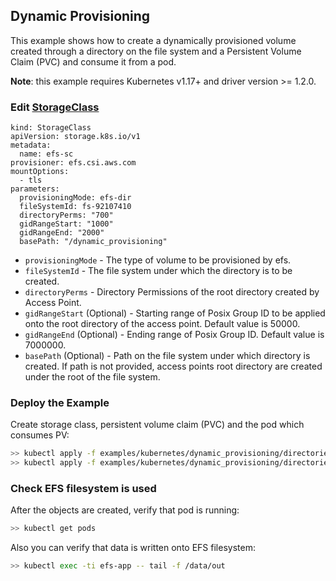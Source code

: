 ## Dynamic Provisioning
This example shows how to create a dynamically provisioned volume created through a directory on the file system and a Persistent Volume Claim (PVC) and consume it from a pod.

**Note**: this example requires Kubernetes v1.17+ and driver version >= 1.2.0.

### Edit [StorageClass](./specs/storageclass.yaml)

```
kind: StorageClass
apiVersion: storage.k8s.io/v1
metadata:
  name: efs-sc
provisioner: efs.csi.aws.com
mountOptions:
  - tls
parameters:
  provisioningMode: efs-dir
  fileSystemId: fs-92107410
  directoryPerms: "700"
  gidRangeStart: "1000"
  gidRangeEnd: "2000"
  basePath: "/dynamic_provisioning"
```
* `provisioningMode` - The type of volume to be provisioned by efs.
* `fileSystemId` - The file system under which the directory is to be created.
* `directoryPerms` - Directory Permissions of the root directory created by Access Point.
* `gidRangeStart` (Optional) - Starting range of Posix Group ID to be applied onto the root directory of the access point. Default value is 50000. 
* `gidRangeEnd` (Optional) - Ending range of Posix Group ID. Default value is 7000000.
* `basePath` (Optional) - Path on the file system under which directory is created. If path is not provided, access points root directory are created under the root of the file system.

### Deploy the Example
Create storage class, persistent volume claim (PVC) and the pod which consumes PV:
```sh
>> kubectl apply -f examples/kubernetes/dynamic_provisioning/directories/specs/storageclass.yaml
>> kubectl apply -f examples/kubernetes/dynamic_provisioning/directories/specs/pod.yaml
```

### Check EFS filesystem is used
After the objects are created, verify that pod is running:

```sh
>> kubectl get pods
```

Also you can verify that data is written onto EFS filesystem:

```sh
>> kubectl exec -ti efs-app -- tail -f /data/out
```
